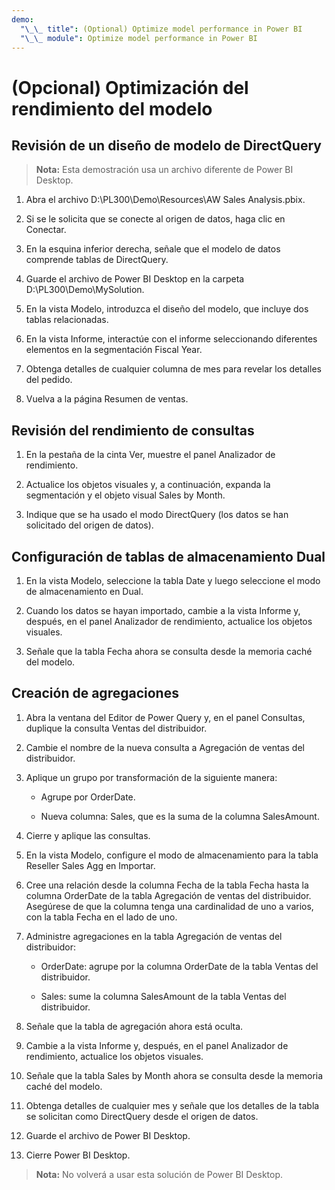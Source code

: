 ```yaml
---
demo:
  "\_\_ title": (Optional) Optimize model performance in Power BI
  "\_\_ module": Optimize model performance in Power BI
---
```


# (Opcional) Optimización del rendimiento del modelo

## Revisión de un diseño de modelo de DirectQuery

> **Nota:** Esta demostración usa un archivo diferente de Power BI Desktop.

1. Abra el archivo D:\PL300\Demo\Resources\AW Sales Analysis.pbix.

1. Si se le solicita que se conecte al origen de datos, haga clic en Conectar.

1. En la esquina inferior derecha, señale que el modelo de datos comprende tablas de DirectQuery.

1. Guarde el archivo de Power BI Desktop en la carpeta D:\PL300\Demo\MySolution.

1. En la vista Modelo, introduzca el diseño del modelo, que incluye dos tablas relacionadas.

1. En la vista Informe, interactúe con el informe seleccionando diferentes elementos en la segmentación Fiscal Year.

1. Obtenga detalles de cualquier columna de mes para revelar los detalles del pedido.

1. Vuelva a la página Resumen de ventas.

## Revisión del rendimiento de consultas

1. En la pestaña de la cinta Ver, muestre el panel Analizador de rendimiento.

1. Actualice los objetos visuales y, a continuación, expanda la segmentación y el objeto visual Sales by Month.

1. Indique que se ha usado el modo DirectQuery (los datos se han solicitado del origen de datos).

## Configuración de tablas de almacenamiento Dual

1. En la vista Modelo, seleccione la tabla Date y luego seleccione el modo de almacenamiento en Dual.

1. Cuando los datos se hayan importado, cambie a la vista Informe y, después, en el panel Analizador de rendimiento, actualice los objetos visuales.

1. Señale que la tabla Fecha ahora se consulta desde la memoria caché del modelo.

## Creación de agregaciones

1. Abra la ventana del Editor de Power Query y, en el panel Consultas, duplique la consulta Ventas del distribuidor.

1. Cambie el nombre de la nueva consulta a Agregación de ventas del distribuidor.

1. Aplique un grupo por transformación de la siguiente manera:

    - Agrupe por OrderDate.

    - Nueva columna: Sales, que es la suma de la columna SalesAmount.

1. Cierre y aplique las consultas.

1. En la vista Modelo, configure el modo de almacenamiento para la tabla Reseller Sales Agg en Importar.

1. Cree una relación desde la columna Fecha de la tabla Fecha hasta la columna OrderDate de la tabla Agregación de ventas del distribuidor. Asegúrese de que la columna tenga una cardinalidad de uno a varios, con la tabla Fecha en el lado de uno.

1. Administre agregaciones en la tabla Agregación de ventas del distribuidor:

    - OrderDate: agrupe por la columna OrderDate de la tabla Ventas del distribuidor.

    - Sales: sume la columna SalesAmount de la tabla Ventas del distribuidor.

1. Señale que la tabla de agregación ahora está oculta.

1. Cambie a la vista Informe y, después, en el panel Analizador de rendimiento, actualice los objetos visuales.

1. Señale que la tabla Sales by Month ahora se consulta desde la memoria caché del modelo.

1. Obtenga detalles de cualquier mes y señale que los detalles de la tabla se solicitan como DirectQuery desde el origen de datos.

1. Guarde el archivo de Power BI Desktop.

1. Cierre Power BI Desktop.

> **Nota:** No volverá a usar esta solución de Power BI Desktop.
